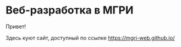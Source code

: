 # Веб-разработка в МГРИ

Привет! 

Здесь куют сайт, доступный по ссылке https://mgri-web.github.io/

